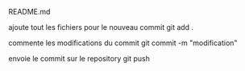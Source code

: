 README.md

ajoute tout les fichiers pour le nouveau commit
git add .

commente les modifications du commit
git commit -m "modification"

envoie le commit sur le repository
git push